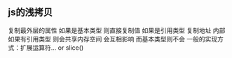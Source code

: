 ## js的浅拷贝
复制最外层的属性 如果是基本类型 则直接复制值
如果是引用类型 复制地址 内部如果有引用类型 则会共享内存空间 会互相影响 而基本类型则不会
一般的实现方式：扩展运算符... or slice()